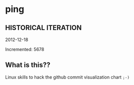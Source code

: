# ping

## HISTORICAL ITERATION
2012-12-18

Incremented: 5678

## What is this?? 
Linux skills to hack the github commit visualization chart `;-)`
